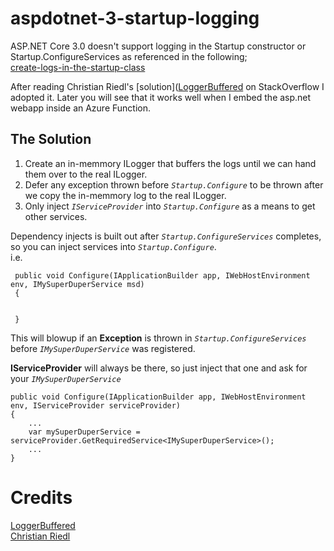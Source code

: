 # aspdotnet-3-startup-logging

ASP.NET Core 3.0 doesn't support logging in the Startup constructor or Startup.ConfigureServices as referenced in the following;  
[create-logs-in-the-startup-class](https://docs.microsoft.com/en-us/aspnet/core/fundamentals/logging/?view=aspnetcore-3.0#create-logs-in-the-startup-class) 

After reading Christian Riedl's [solution]([LoggerBuffered](https://stackoverflow.com/questions/41287648/how-do-i-write-logs-from-within-startup-cs/60833884#60833884) on StackOverflow I adopted it.  Later you will see that it works well when I embed the asp.net webapp inside an Azure Function.  

## The Solution
1. Create an in-memmory ILogger that buffers the logs until we can hand them over to the real ILogger.  
2. Defer any exception thrown before *`Startup.Configure`* to be thrown after we copy the in-memmory log to the real ILogger.  
3. Only inject *`IServiceProvider`* into *`Startup.Configure`* as a means to get other services.  

Dependency injects is built out after *`Startup.ConfigureServices`* completes, so you can inject services into *`Startup.Configure`*.  
i.e. 
```
 public void Configure(IApplicationBuilder app, IWebHostEnvironment env, IMySuperDuperService msd)
 {
 
 
 }
```
This will blowup if an **Exception** is thrown in *`Startup.ConfigureServices`* before *`IMySuperDuperService`* was registered.

**IServiceProvider** will always be there, so just inject that one and ask for your *`IMySuperDuperService`*
```
public void Configure(IApplicationBuilder app, IWebHostEnvironment env, IServiceProvider serviceProvider)
{
    ...
    var mySuperDuperService = serviceProvider.GetRequiredService<IMySuperDuperService>();
    ...
}

```

# Credits  
[LoggerBuffered](https://stackoverflow.com/questions/41287648/how-do-i-write-logs-from-within-startup-cs/60833884#60833884)  
[Christian Riedl](https://stackoverflow.com/users/1165242/christian-riedl)
